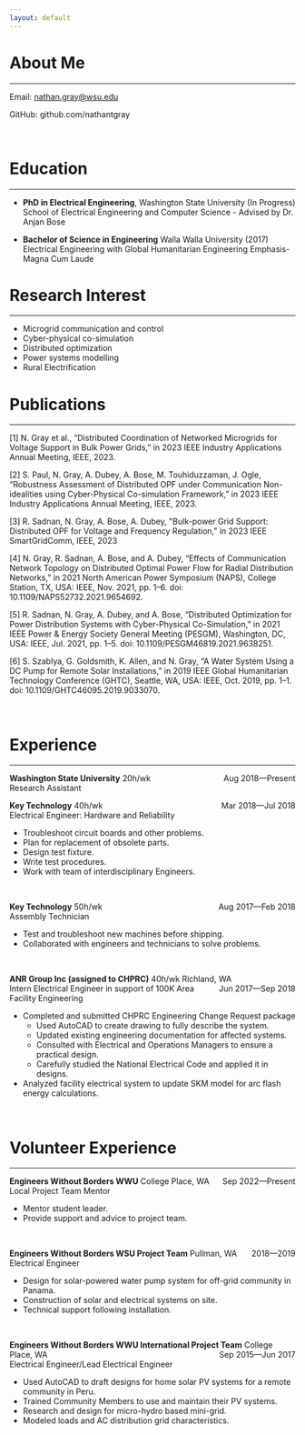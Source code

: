 ```yaml
---
layout: default
---
```


# About Me

-------------------------

Email: nathan.gray@wsu.edu

GitHub: github.com/nathantgray

<br/>

# Education

-------------------------

 - **PhD in Electrical Engineering**, Washington State University (In Progress)<br/>
 School of Electrical Engineering and Computer Science - Advised by Dr. Anjan Bose

 - **Bachelor of Science in Engineering** Walla Walla University (2017)<br/>
Electrical Engineering with Global Humanitarian Engineering Emphasis-Magna Cum Laude


# Research Interest

-------------------------

 - Microgrid communication and control
 - Cyber-physical co-simulation
 - Distributed optimization
 - Power systems modelling
 - Rural Electrification

# Publications

-------------------------

[1] N. Gray et al., “Distributed Coordination of Networked Microgrids for Voltage Support in Bulk Power Grids,” in 2023 IEEE Industry Applications Annual Meeting, IEEE, 2023.

[2] S. Paul, N. Gray, A. Dubey, A. Bose, M. Touhiduzzaman, J. Ogle, “Robustness Assessment of Distributed OPF under 
Communication 
Non-idealities using Cyber-Physical Co-simulation Framework,” in 2023 IEEE Industry Applications Annual Meeting, IEEE, 2023.

[3] R. Sadnan, N. Gray, A. Bose, A. Dubey, "Bulk-power Grid Support: Distributed OPF for Voltage and Frequency 
Regulation," in 2023 IEEE SmartGridComm, IEEE, 2023

[4] N. Gray, R. Sadnan, A. Bose, and A. Dubey, “Effects of Communication Network Topology on Distributed Optimal 
Power Flow for Radial Distribution Networks,” in 2021 North American Power Symposium (NAPS), College Station, TX, USA: IEEE, Nov. 2021, pp. 1–6. doi: 10.1109/NAPS52732.2021.9654692.

[5] R. Sadnan, N. Gray, A. Dubey, and A. Bose, “Distributed Optimization for Power Distribution Systems with 
Cyber-Physical Co-Simulation,” in 2021 IEEE Power & Energy Society General Meeting (PESGM), Washington, DC, USA: IEEE, Jul. 2021, pp. 1–5. doi: 10.1109/PESGM46819.2021.9638251.

[6] S. Szablya, G. Goldsmith, K. Allen, and N. Gray, “A Water System Using a DC Pump for Remote Solar Installations,” in 2019 IEEE Global Humanitarian Technology Conference (GHTC), Seattle, WA, USA: IEEE, Oct. 2019, pp. 1–1. doi: 10.1109/GHTC46095.2019.9033070.

<br/>

# Experience

-------------------------
**Washington State University** 20h/wk <span style="float:right;">Aug 2018—Present</span><br/>
Research Assistant 
<br/>

**Key Technology** 40h/wk <span style="float:right;">Mar 2018—Jul 2018</span><br/>
Electrical Engineer: Hardware and Reliability 
  - Troubleshoot circuit boards and other problems.
  - Plan for replacement of obsolete parts.
  - Design test fixture.
  - Write test procedures.
  - Work with team of interdisciplinary Engineers.

<br/>

**Key Technology** 50h/wk <span style="float:right;">Aug 2017—Feb 2018</span><br/>
Assembly Technician 
  - Test and troubleshoot new machines before shipping.
  - Collaborated with engineers and technicians to solve problems.

<br/>

**ANR Group Inc (assigned to CHPRC)** 40h/wk  Richland, WA <span style="float:right;">Jun 2017—Sep 2018</span><br/>
Intern Electrical Engineer in support of 100K Area Facility Engineering
  - Completed and submitted CHPRC Engineering Change Request package
    - Used AutoCAD to create drawing to fully describe the system.
    - Updated existing engineering documentation for affected systems.
    - Consulted with Electrical and Operations Managers to ensure a practical design.
    - Carefully studied the National Electrical Code and applied it in designs.
  - Analyzed facility electrical system to update SKM model for arc flash energy calculations.

<br/>

# Volunteer Experience

-------------------------
**Engineers Without Borders WWU** College Place, WA  <span style="float:right;">Sep 2022—Present</span><br/>
Local Project Team Mentor
  - Mentor student leader.
  - Provide support and advice to project team.

<br/>

**Engineers Without Borders WSU Project Team**  Pullman, WA <span style="float:right;">2018—2019</span><br/>
Electrical Engineer
  - Design for solar-powered water pump system for off-grid community in Panama.
  - Construction of solar and electrical systems on site.
  - Technical support following installation.

<br/>

**Engineers Without Borders WWU International Project Team** College Place, WA <span style="float:right;">Sep 2015—Jun 2017</span><br/>
Electrical Engineer/Lead Electrical Engineer
  - Used AutoCAD to draft designs for home solar PV systems for a remote community in Peru.
  - Trained Community Members to use and maintain their PV systems.
  - Research and design for micro-hydro based mini-grid. 
  - Modeled loads and AC distribution grid characteristics.



